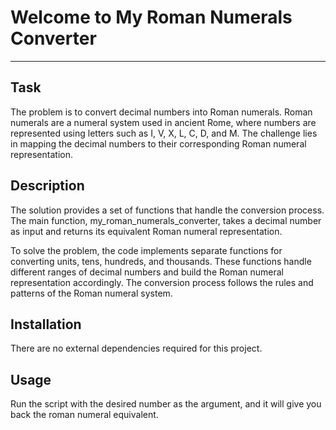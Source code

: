 # Welcome to My Roman Numerals Converter
***

## Task

The problem is to convert decimal numbers into Roman numerals. Roman numerals are a numeral system used in ancient Rome, where numbers are represented using letters such as I, V, X, L, C, D, and M. The challenge lies in mapping the decimal numbers to their corresponding Roman numeral representation.

## Description

The solution provides a set of functions that handle the conversion process. The main function, my_roman_numerals_converter, takes a decimal number as input and returns its equivalent Roman numeral representation.

To solve the problem, the code implements separate functions for converting units, tens, hundreds, and thousands. These functions handle different ranges of decimal numbers and build the Roman numeral representation accordingly. The conversion process follows the rules and patterns of the Roman numeral system.

## Installation

There are no external dependencies required for this project.

## Usage

Run the script with the desired number as the argument, and it will give you back the roman numeral equivalent.
